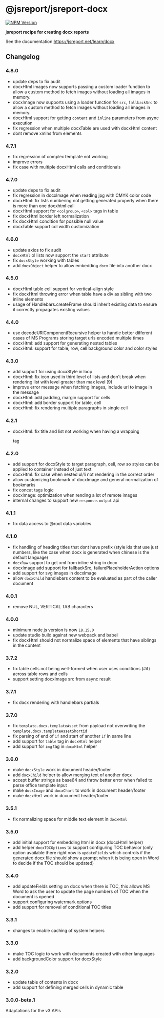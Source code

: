 # @jsreport/jsreport-docx
[![NPM Version](http://img.shields.io/npm/v/@jsreport/jsreport-docx.svg?style=flat-square)](https://npmjs.com/package/@jsreport/jsreport-docx)

**jsreport recipe for creating docx reports**

See the documentation https://jsreport.net/learn/docx

## Changelog

### 4.8.0

- update deps to fix audit
- docxHtml images now supports passing a custom loader function to allow a custom method to fetch images without loading all images in memory.
- docxImage now supports using a loader function for `src`, `fallbackSrc` to allow a custom method to fetch images without loading all images in memory.
- docxHtml support for getting `content` and `inline` parameters from async execution
- fix regression when multiple docxTable are used with docxHtml content
- dont remove xmlns from elements

### 4.7.1

- fix regression of complex template not working
- improve errors
- fix case with multiple docxHtml calls and conditionals

### 4.7.0

- update deps to fix audit
- fix regression in docxImage when reading jpg with CMYK color code
- docxHtml: fix lists numbering not getting generated properly when there is more than one docxhtml call
- docxHtml support for `<colgroup>`, `<col>` tags in table
- fix docxHtml border left normalization
- fix docxHtml condition for possible null value
- docxTable support col width customization

### 4.6.0

- update axios to fix audit
- `docxHtml` ol lists now support the `start` attribute
- fix `docxStyle` working with tables
- add `docxObject` helper to allow embedding `docx` file into another docx

### 4.5.0

- docxHtml table cell support for vertical-align style
- fix docxHtml throwing error when table have a div as sibling with two inline elements
- usage of Handlebars.createFrame should inherit existing data to ensure it correctly propagates existing values

### 4.4.0

- use decodeURIComponentRecursive helper to handle better different cases of MS Programs storing target urls encoded multiple times
- docxHtml: add support for generating nested tables
- docxHtml: support for table, row, cell background color and color styles

### 4.3.0

- add support for using docxStyle in loop
- docxHtml: fix icon used in third level of lists and don't break when rendering list with level greater than max level (9)
- improve error message when fetching images, include url to image in the message
- docxHtml: add padding, margin support for cells
- docxHtml: add border support for table, cell
- docxHtml: fix rendering multiple paragraphs in single cell

### 4.2.1

- docxHtml: fix title and list not working when having a wrapping <p> tag

### 4.2.0

- add support for docxStyle to target paragraph, cell, row so styles can be applied to container instead of just text
- docxHtml: fix case when nested ul/li not rendering in the correct order
- allow customizing bookmark of docxImage and general normalization of bookmarks
- fix concat tags logic
- docxImage: optimization when rending a lot of remote images
- internal changes to support new `response.output` api

### 4.1.1

- fix data access to @root data variables

### 4.1.0

- fix handling of heading titles that dont have prefix (style ids that use just numbers, like the case when docx is generated when chinese is the default language)
- `docxRaw` support to get xml from inline string in docx
- docxImage add support for fallbackSrc, failurePlaceholderAction options
- add support for svg images in docxImage
- allow `docxChild` handlebars content to be evaluated as part of the caller document

### 4.0.1

- remove NUL, VERTICAL TAB characters

### 4.0.0

- minimum node.js version is now `18.15.0`
- update studio build against new webpack and babel
- fix docxHtml should not normalize space of elements that have siblings in the content

### 3.7.2

- fix table cells not being well-formed when user uses conditions (#if) across table rows and cells
- support setting docxImage src from async result

### 3.7.1

- fix docx rendering with handlebars partials

### 3.7.0

- fix `template.docx.templateAsset` from payload not overwriting the `template.docx.templateAssetShortid`
- fix parsing of end of `if` and start of another `if` in same line
- add support for `table` tag in `docxHtml` helper
- add support for `img` tag in `docxHtml` helper

### 3.6.0

- make `docxStyle` work in document header/footer
- add `docxChild` helper to allow merging text of another docx
- accept buffer strings as base64 and throw better error when failed to parse office template input
- make `docxImage` and `docxChart` to work in document header/footer
- make `docxHtml` work in document header/footer

### 3.5.1

- fix normalizing space for middle text element in `docxHtml`

### 3.5.0

- add initial support for embedding html in docx (docxHtml helper)
- add helper `docxTOCOptions` to support configuring TOC behavior (only option available there right now is `updateFields` which controls if the generated docx file should show a prompt when it is being open in Word to decide if the TOC should be updated)

### 3.4.0

- add updateFields setting on docx when there is TOC, this allows MS Word to ask the user to update the page numbers of TOC when the document is opened
- support configuring watermark options
- add support for removal of conditional TOC titles

### 3.3.1

- changes to enable caching of system helpers

### 3.3.0

- make TOC logic to work with documents created with other languages
- add backgroundColor support for docxStyle

### 3.2.0

- update table of contents in docx
- add support for defining merged cells in dynamic table

### 3.0.0-beta.1

Adaptations for the v3 APIs
